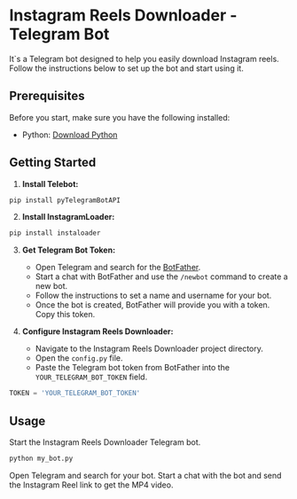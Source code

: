 
# Instagram Reels Downloader - Telegram Bot

It`s a Telegram bot designed to help you easily download Instagram reels. Follow the instructions below to set up the bot and start using it.

## Prerequisites

Before you start, make sure you have the following installed:

- Python: [Download Python](https://www.python.org/downloads/)

## Getting Started

1. **Install Telebot:**
   
```bash
pip install pyTelegramBotAPI
```

2. **Install InstagramLoader:**

```bash
pip install instaloader
```

3. **Get Telegram Bot Token:**
   
   - Open Telegram and search for the [BotFather](https://t.me/BotFather).
   - Start a chat with BotFather and use the `/newbot` command to create a new bot.
   - Follow the instructions to set a name and username for your bot.
   - Once the bot is created, BotFather will provide you with a token. Copy this token.

4. **Configure Instagram Reels Downloader:**
   
   - Navigate to the Instagram Reels Downloader project directory.
   - Open the `config.py` file.
   - Paste the Telegram bot token from BotFather into the `YOUR_TELEGRAM_BOT_TOKEN` field. 

   
```python
TOKEN = 'YOUR_TELEGRAM_BOT_TOKEN'
```
    
## Usage

Start the Instagram Reels Downloader Telegram bot.

```bash
python my_bot.py
```

Open Telegram and search for your bot. Start a chat with the bot and send the Instagram Reel link to get the MP4 video.

